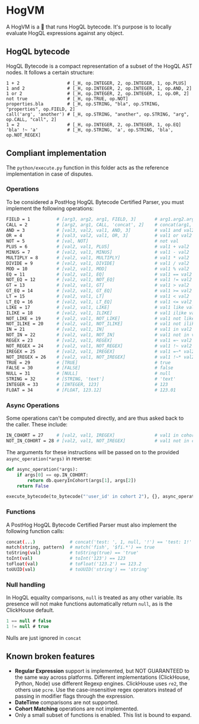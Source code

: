 # HogVM

A HogVM is a 🦔 that runs HogQL bytecode. It's purpose is to locally evaluate HogQL expressions against any object.

## HogQL bytecode

HogQL Bytecode is a compact representation of a subset of the HogQL AST nodes. It follows a certain structure:

```
1 + 2                  # [_H, op.INTEGER, 2, op.INTEGER, 1, op.PLUS]
1 and 2                # [_H, op.INTEGER, 2, op.INTEGER, 1, op.AND, 2]
1 or 2                 # [_H, op.INTEGER, 2, op.INTEGER, 1, op.OR, 2]
not true               # [_H, op.TRUE, op.NOT]
properties.bla         # [_H, op.STRING, "bla", op.STRING, "properties", op.FIELD, 2]
call('arg', 'another') # [_H, op.STRING, "another", op.STRING, "arg", op.CALL, "call", 2]
1 = 2                  # [_H, op.INTEGER, 2, op.INTEGER, 1, op.EQ]
'bla' !~ 'a'           # [_H, op.STRING, 'a', op.STRING, 'bla', op.NOT_REGEX]
```

## Compliant implementation

The `python/execute.py` function in this folder acts as the reference implementation in case of disputes.

### Operations

To be considered a PostHog HogQL Bytecode Certified Parser, you must implement the following operations:

```bash
FIELD = 1          # [arg3, arg2, arg1, FIELD, 3]       # arg1.arg2.arg3
CALL = 2           # [arg2, arg1, CALL, 'concat', 2]    # concat(arg1, arg2)
AND = 3            # [val3, val2, val1, AND, 3]         # val1 and val2 and val3
OR = 4             # [val3, val2, val1, OR, 3]          # val1 or val2 or val3
NOT = 5            # [val, NOT]                         # not val
PLUS = 6           # [val2, val1, PLUS]                 # val1 + val2
MINUS = 7          # [val2, val1, MINUS]                # val1 - val2
MULTIPLY = 8       # [val2, val1, MULTIPLY]             # val1 * val2
DIVIDE = 9         # [val2, val1, DIVIDE]               # val1 / val2
MOD = 10           # [val2, val1, MOD]                  # val1 % val2
EQ = 11            # [val2, val1, EQ]                   # val1 == val2
NOT_EQ = 12        # [val2, val1, NOT_EQ]               # val1 != val2
GT = 13            # [val2, val1, GT]                   # val1 > val2
GT_EQ = 14         # [val2, val1, GT_EQ]                # val1 >= val2
LT = 15            # [val2, val1, LT]                   # val1 < val2
LT_EQ = 16         # [val2, val1, LT_EQ]                # val1 <= val2
LIKE = 17          # [val2, val1, LIKE]                 # val1 like val2
ILIKE = 18         # [val2, val1, ILIKE]                # val1 ilike val2
NOT_LIKE = 19      # [val2, val1, NOT_LIKE]             # val1 not like val2
NOT_ILIKE = 20     # [val2, val1, NOT_ILIKE]            # val1 not ilike val2
IN = 21            # [val2, val1, IN]                   # val1 in val2
NOT_IN = 22        # [val2, val1, NOT_IN]               # val1 not in val2
REGEX = 23         # [val2, val1, REGEX]                # val1 =~ val2
NOT_REGEX = 24     # [val2, val1, NOT_REGEX]            # val1 !~ val2
IREGEX = 25        # [val2, val1, IREGEX]               # val1 =~* val2
NOT_IREGEX = 26    # [val2, val1, NOT_IREGEX]           # val1 !~* val2
TRUE = 29          # [TRUE]                             # true
FALSE = 30         # [FALSE]                            # false
NULL = 31          # [NULL]                             # null
STRING = 32        # [STRING, 'text']                   # 'text'
INTEGER = 33       # [INTEGER, 123]                     # 123
FLOAT = 34         # [FLOAT, 123.12]                    # 123.01
```

### Async Operations

Some operations can't be computed directly, and are thus asked back to the caller. These include:

```bash
IN_COHORT = 27     # [val2, val1, IREGEX]               # val1 in cohort val2
NOT_IN_COHORT = 28 # [val2, val1, NOT_IREGEX]           # val1 not in cohort val2
```

The arguments for these instructions will be passed on to the provided `async_operation(*args)` in reverse:

```python
def async_operation(*args):
    if args[0] == op.IN_COHORT:
        return db.queryInCohort(args[1], args[2])
    return False

execute_bytecode(to_bytecode("'user_id' in cohort 2"), {}, async_operation)
```

### Functions

A PostHog HogQL Bytecode Certified Parser must also implement the following function calls:

```bash
concat(...)             # concat('test: ', 1, null, '!') == 'test: 1!'
match(string, pattern)  # match('fish', '$fi.*') == true
toString(val)           # toString(true) == 'true'
toInt(val)              # toInt('123') == 123
toFloat(val)            # toFloat('123.2') == 123.2
toUUID(val)             # toUUID('string') == 'string'
```

### Null handling

In HogQL equality comparisons, `null` is treated as any other variable. Its presence will not make functions automatically return `null`, as is the ClickHouse default.

```sql
1 == null # false
1 != null # true
```

Nulls are just ignored in `concat`


## Known broken features

- **Regular Expression** support is implemented, but NOT GUARANTEED to the same way across platforms. Different implementations (ClickHouse, Python, Node) use different Regexp engines. ClickHouse uses `re2`, the others use `pcre`. Use the case-insensitive regex operators instead of passing in modifier flags through the expression.
- **DateTime** comparisons are not supported.
- **Cohort Matching** operations are not implemented.
- Only a small subset of functions is enabled. This list is bound to expand.
